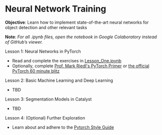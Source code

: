 # Neural Network Training

**Objective**: Learn how to implement state-of-the-art neural networks for object detection and other relevant tasks 

**Note**: *For all .ipynb files, open the notebook in Google Colaboratory instead of GitHub’s viewer.*

Lesson 1: Neural Networks in PyTorch
+ Read and complete the exercises in [Lesson_One.ipynb](https://github.com/RoboJackets/nn-training/blob/master/Lesson_One.ipynb)
+ Optionally, complete [Prof. Mark Riedl's PyTorch Primer](https://colab.research.google.com/drive/1DgkVmi6GksWOByhYVQpyUB4Rk3PUq0Cp) or [the official PyTorch 60 minute blitz](https://pytorch.org/tutorials/beginner/deep_learning_60min_blitz.html)

Lesson 2: Basic Machine Learning and Deep Learning 
+ TBD

Lesson 3: Segmentation Models in Catalyst 
+ TBD

Lesson 4: (Optional) Further Exploration 
+ Learn about and adhere to the [Pytorch Style Guide](https://github.com/IgorSusmelj/pytorch-styleguide)
